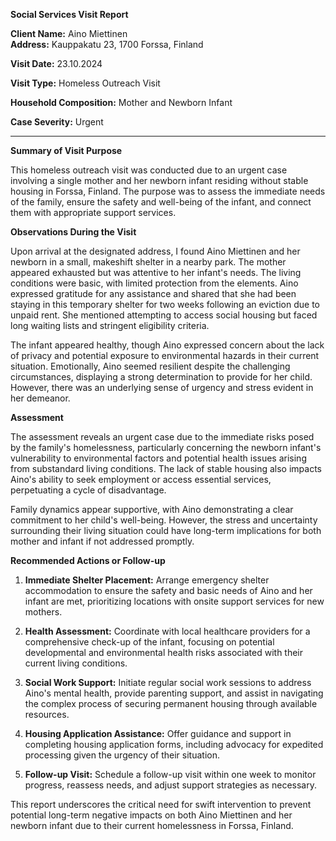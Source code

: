 **Social Services Visit Report**

**Client Name:** Aino Miettinen  
**Address:** Kauppakatu 23, 1700 Forssa, Finland

**Visit Date:** 23.10.2024

**Visit Type:** Homeless Outreach Visit

**Household Composition:** Mother and Newborn Infant

**Case Severity:** Urgent

---

**Summary of Visit Purpose**

This homeless outreach visit was conducted due to an urgent case involving a single mother and her newborn infant residing without stable housing in Forssa, Finland. The purpose was to assess the immediate needs of the family, ensure the safety and well-being of the infant, and connect them with appropriate support services.

**Observations During the Visit**

Upon arrival at the designated address, I found Aino Miettinen and her newborn in a small, makeshift shelter in a nearby park. The mother appeared exhausted but was attentive to her infant's needs. The living conditions were basic, with limited protection from the elements. Aino expressed gratitude for any assistance and shared that she had been staying in this temporary shelter for two weeks following an eviction due to unpaid rent. She mentioned attempting to access social housing but faced long waiting lists and stringent eligibility criteria.

The infant appeared healthy, though Aino expressed concern about the lack of privacy and potential exposure to environmental hazards in their current situation. Emotionally, Aino seemed resilient despite the challenging circumstances, displaying a strong determination to provide for her child. However, there was an underlying sense of urgency and stress evident in her demeanor.

**Assessment**

The assessment reveals an urgent case due to the immediate risks posed by the family's homelessness, particularly concerning the newborn infant's vulnerability to environmental factors and potential health issues arising from substandard living conditions. The lack of stable housing also impacts Aino's ability to seek employment or access essential services, perpetuating a cycle of disadvantage.

Family dynamics appear supportive, with Aino demonstrating a clear commitment to her child's well-being. However, the stress and uncertainty surrounding their living situation could have long-term implications for both mother and infant if not addressed promptly.

**Recommended Actions or Follow-up**

1. **Immediate Shelter Placement:** Arrange emergency shelter accommodation to ensure the safety and basic needs of Aino and her infant are met, prioritizing locations with onsite support services for new mothers.

2. **Health Assessment:** Coordinate with local healthcare providers for a comprehensive check-up of the infant, focusing on potential developmental and environmental health risks associated with their current living conditions.

3. **Social Work Support:** Initiate regular social work sessions to address Aino's mental health, provide parenting support, and assist in navigating the complex process of securing permanent housing through available resources.

4. **Housing Application Assistance:** Offer guidance and support in completing housing application forms, including advocacy for expedited processing given the urgency of their situation.

5. **Follow-up Visit:** Schedule a follow-up visit within one week to monitor progress, reassess needs, and adjust support strategies as necessary.

This report underscores the critical need for swift intervention to prevent potential long-term negative impacts on both Aino Miettinen and her newborn infant due to their current homelessness in Forssa, Finland.